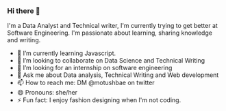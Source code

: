 ### Hi there 👋
 I'm a Data Analyst and Technical writer, I'm currently trying to get better at Software Engineering. I'm passionate about learning, sharing knowledge and writing.

- 🌱 I’m currently learning Javascript.
- 👯 I’m looking to collaborate on Data Science and Technical Writing
- 🤔 I’m looking for an internship on software engineering
- 💬 Ask me about Data analysis, Technical Writing and Web development
- 📫 How to reach me: DM @motushbae on twitter
- 😄 Pronouns: she/her
- ⚡ Fun fact: I enjoy fashion designing when I'm not coding.


